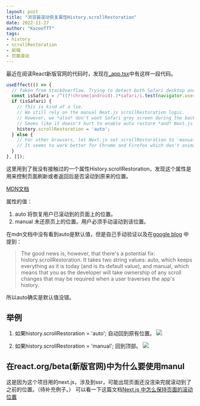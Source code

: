 ```yaml
---
layout: post
title: "浏览器滚动恢复属性History.scrollRestoration"
date: 2022-11-27
author: "KazooTTT"
tags:
- history
- scrollRestoration
- 前端
- 页面滚动
---
```


最近在阅读React新版官网的代码时，发现在[_app.tsx](https://github.com/reactjs/reactjs.org/blob/main/beta/src/pages/_app.tsx)中有这样一段代码。
``` typescript
useEffect(() => {
  // Taken from StackOverflow. Trying to detect both Safari desktop and mobile.
  const isSafari = /^((?!chrome|android).)*safari/i.test(navigator.userAgent);
  if (isSafari) {
    // This is kind of a lie.
    // We still rely on the manual Next.js scrollRestoration logic.
    // However, we *also* don't want Safari grey screen during the back swipe gesture.
    // Seems like it doesn't hurt to enable auto restore *and* Next.js logic at the same time.
    history.scrollRestoration = 'auto';
  } else {
    // For other browsers, let Next.js set scrollRestoration to 'manual'.
    // It seems to work better for Chrome and Firefox which don't animate the back swipe.
  }
}, []);
```
这里用到了我没有接触过的一个属性History.scrollRestoration，发现这个属性是用来控制页面刷新或者返回后是否滚动到原来的位置。

[MDN文档](https://developer.mozilla.org/zh-CN/docs/Web/API/History/scrollRestoration)

属性的值：
1. auto 将恢复用户已滚动到的页面上的位置。
2. manual 未还原页上的位置。用户必须手动滚动到该位置。

在mdn文档中没有看到auto是默认值，但是自己手动验证以及在[google blog](https://developer.chrome.com/blog/history-api-scroll-restoration) 中提到：
> The good news is, however, that there's a potential fix: history.scrollRestoration. It takes two string values: auto, which keeps everything as it is today (and is its default value), and manual, which means that you as the developer will take ownership of any scroll changes that may be required when a user traverses the app's history. 

所以auto确实是默认值没错。



## 举例
1. 如果history.scrollRestoration = 'auto'; 自动回到原有位置。
![](https://kazoottt-1256684243.cos.ap-chengdu.myqcloud.com/2022-11-27-103909.gif)

2. 如果history.scrollRestoration = 'manual'; 回到顶部。
![](https://kazoottt-1256684243.cos.ap-chengdu.myqcloud.com/2022-11-27-103907.gif)


## 在react.org/beta(新版官网)中为什么要使用manul
这是因为这个项目用的next.js，涉及到ssr，可能出现页面还没渲染完就滚动到了之前的位置。（待补充例子。）
可以看一下这篇文档[Next.js 中怎么保持页面的滚动位置](https://juejin.cn/post/7141235243326898213)